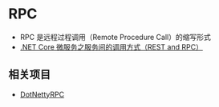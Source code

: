# RPC

- RPC 是远程过程调用（Remote Procedure Call）的缩写形式
- [.NET Core 微服务之服务间的调用方式（REST and RPC）](https://www.sohu.com/a/240688900_468635)

## 相关项目

- [DotNettyRPC](https://github.com/Coldairarrow/DotNettyRPC)
